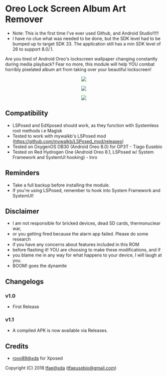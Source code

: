 Oreo Lock Screen Album Art Remover
==========
* Note: This is the first time I've ever used Github, and Android Studio!!!!!
* I have no clue what was needed to be done, but the SDK level had to be bumped up to target SDK 33. The application still has a min SDK level of 26 to support 8.0/.1.

Are you tired of Android Oreo's lockscreen wallpaper changing constantly during media playback? 
Fear no more, this module will help YOU combat horribly pixelated album art from taking over your beautiful lockscreen!

<p align="center">
  <img src="https://github.com/user-attachments/assets/72b0fee6-ef84-4562-bd38-aa7d3c9ecf62">
</p>

<p align="center">
  <img src="https://github.com/user-attachments/assets/4b785694-5057-4405-99b6-f0adf1f67658">
</p>

<p align="center">
  <a href="https://xdaforums.com/t/app-oreo-xposed-oreo-lock-screen-album-art-remover-v1-1-27-11-2018.3868485/"><img src="https://img.shields.io/badge/XDA-Thread-orange.svg"></a>
</p>


## Compatibility
* LSPosed and EdXposed should work, as they function with Systemless root methods i.e Magisk
* Tested to work with mywalkb's LSPosed mod (https://github.com/mywalkb/LSPosed_mod/releases)
* Tested on OxygenOS OB30 (Android Oreo 8.0) for OP3T - Tiago Eusebio
* Tested on Red Hydrogen One (Android Oreo 8.1, LSPosed w/ System Framework and SystemUI hooking) - lnro

## Reminders
* Take a full backup before installing the module.
* If you're using LSPosed, remember to hook into System Framework and SystemUI!

## Disclaimer 
* I am not responsible for bricked devices, dead SD cards, thermonuclear war, 
* or you getting fired because the alarm app failed. Please do some research 
* if you have any concerns about features included in this ROM
* before flashing it! YOU are choosing to make these modifications, and if
* you blame me in any way for what happens to your device, I will laugh at you.
* BOOM! goes the dynamite

## Changelogs
### v1.0
* First Release

### v1.1
* A compiled APK is now available via Releases.

## Credits
* <a href="https://forum.xda-developers.com/member.php?u=4419114">rovo89@xda</a> for Xposed


Copyright (C) 2018 <a href="https://forum.xda-developers.com/member.php?u=6415870">tfae@xda</a> (tfaeusebio@gmail.com)
